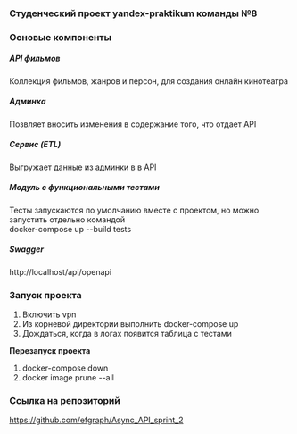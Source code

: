 ### Студенчeский проект yandex-praktikum команды №8

### Основые компоненты

##### API фильмов
Коллекция фильмов, жанров и персон, для создания онлайн кинотеатра

##### Админка
Позвляет вносить изменения в содержание того, что отдает API

##### Сервис (ETL)
Выгружает данные из админки в в API

##### Модуль с функциональными тестами
Тесты запускаются по умолчанию вместе с проектом, но можно запустить отдельно командой<br/>
docker-compose up --build tests

##### Swagger

http://localhost/api/openapi

### Запуск проекта 

1. Включить vpn
2. Из корневой директории выполнить docker-compose up
3. Дождаться, когда в логах появится таблица с тестами

**Перезапуск проекта**

1. docker-compose down
2. docker image prune --all

### Ссылка на репозиторий

https://github.com/efgraph/Async_API_sprint_2




